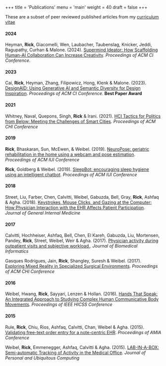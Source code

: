+++
title = 'Publications'
menu = 'main'
weight = 40
draft = false
+++

These are a subset of peer reviewed published articles from my [curriculum vitae](https://drive.google.com/file/d/1MI95BTCKSKNYh1-BvJurPmgLtOsfU3vx/view?usp=sharing)

#### 2024

Heyman, **Rick**, Giacomelli, Wen, Laubacher, Taubenslag, Knicker, Jeddi, Ragupathy, Curhan & Malone. (2024). [Supermind Ideator: How Scaffolding Human-AI Collaboration Can Increase Creativity](https://doi.org/10.1145/3643562.3672611). _Proceedings of ACM CI Conference_.

#### 2023

Cai,  **Rick**, Heyman, Zhang, Filipowicz, Hong, Klenk & Malone. (2023). [DesignAID: Using Generative AI and Semantic Diversity for Design Inspiration](https://doi.org/10.1145/3582269.3615596). _Proceedings of ACM CI Conference_. **Best Paper Award**

#### 2021

Whitney, Naval, Quepons, Singh, **Rick** & Irani. (2021). [HCI Tactics for Politics from Below: Meeting the Challenges of Smart Cities](https://doi.org/10.1145/3411764.3445314). _Proceedings of ACM CHI Conference_

#### 2019

 **Rick**, Bhaskaran, Sun, McEwen, & Weibel. (2019). [NeuroPose: geriatric rehabilitation in the home using a webcam and pose estimation](https://doi.org/10.1145/3308557.3308682). _Proceedings of ACM IUI Conference_

 **Rick**, Goldberg & Weibel. (2019). [SleepBot: encouraging sleep hygiene using an intelligent chatbot](https://doi.org/10.1145/3308557.3308712). _Proceedings of ACM IUI Conference_

#### 2018

Street, Liu, Farber, Chen, Calvitti, Weibel, Gabuzda, Bell, Gray, **Rick**, Ashfaq & Agha. (2018). [Keystrokes, Mouse Clicks, and Gazing at the Computer: How Physician Interaction with the EHR Affects Patient Participation](https://doi.org/10.1007/s11606-017-4228-2). _Journal of General Internal Medicine_

#### 2017

Calvitti, Hochheiser, Ashfaq, Bell, Chen, El Kareh, Gabuzda, Liu, Mortensen, Pandey,  **Rick**, Street, Weibel, Weir & Agha. (2017). [Physician activity during outpatient visits and subjective workload.](https://doi.org/10.1016/j.jbi.2017.03.011). _Journal of Biomedical Informatics_

Gasques Rodrigues, Jain,  **Rick**, Shangley, Suresh & Weibel. (2017). [Exploring Mixed Reality in Specialized Surgical Environments](https://doi.org/10.1145/3027063.3053273). _Proceedings of ACM CHI Conference_

#### 2016

Weibel, Hwang,  **Rick**, Sayyari, Lenzen & Hollan. (2016). [Hands That Speak: An Integrated Approach to Studying Complex Human Communicative Body Movements](https://doi.org/10.1109/HICSS.2016.82). _Proceedings of IEEE HICSS Conference_

#### 2015

Rule,  **Rick**, Chiu, Rios, Ashfaq, Calvitti, Chan, Weibel & Agha. (2015). [Validating free-text order entry for a note-centric EHR](https://www.ncbi.nlm.nih.gov/pmc/articles/PMC4765684/). _Proceedings of AMIA Conference_

Weibel, **Rick**, Emmenegger, Ashfaq, Calvitti & Agha. (2015). [LAB-IN-A-BOX: Semi-automatic Tracking of Activity in the Medical Office](https://doi.org/10.1007/s00779-014-0821-0). _Journal of Personal and Ubiquitous Computing_
